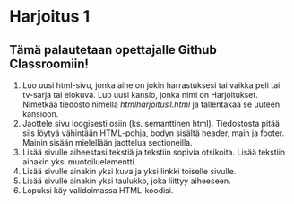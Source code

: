 # Harjoitus 1

## Tämä palautetaan opettajalle Github Classroomiin!

1. Luo uusi html-sivu, jonka aihe on jokin harrastuksesi tai vaikka peli tai tv-sarja tai elokuva. Luo uusi kansio, jonka nimi on Harjoitukset. Nimetkää tiedosto nimellä *htmlharjoitus1.html* ja tallentakaa se uuteen kansioon.
2. Jaottele sivu loogisesti osiin (ks. semanttinen html). Tiedostosta pitää siis löytyä vähintään HTML-pohja, bodyn sisältä header, main ja footer. Mainin sisään mielellään jaottelua sectioneilla.
3. Lisää sivulle aiheestasi tekstiä ja tekstiin sopivia otsikoita. Lisää tekstiin ainakin yksi muotoiluelementti.
4. Lisää sivulle ainakin yksi kuva ja yksi linkki toiselle sivulle.
5. Lisää sivulle ainakin yksi taulukko, joka liittyy aiheeseen.
6. Lopuksi käy validoimassa HTML-koodisi.
